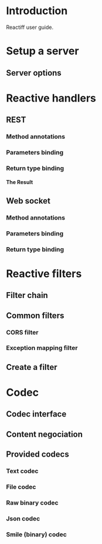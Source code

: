 
# Introduction

Reactiff user guide.

# Setup a server

## Server options

# Reactive handlers

## REST

### Method annotations
### Parameters binding
### Return type binding
#### The Result

## Web socket

### Method annotations
### Parameters binding
### Return type binding

# Reactive filters

## Filter chain

## Common filters

### CORS filter

### Exception mapping filter

## Create a filter

# Codec

## Codec interface

## Content negociation

## Provided codecs

### Text codec

### File codec

### Raw binary codec

### Json codec

### Smile (binary) codec